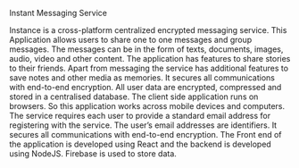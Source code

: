 Instant Messaging Service

Instance is a cross-platform centralized encrypted messaging service. This Application allows users to share one to one messages and group messages. The messages can be in the form of texts, documents, images, audio, video and other content. The application has features to share stories to their friends. Apart from messaging the service has additional features to save notes and other media as memories.
It secures all communications with end-to-end encryption. All user data are encrypted, compressed and stored in a centralised database. The client side application runs on browsers. So this application works across mobile devices and computers. The service requires each user to provide a standard email address for registering with the service. The user’s email addresses are  identifiers. It secures all communications with end-to-end encryption. 
	The Front end of the application is developed using React and the backend is developed using NodeJS. Firebase is used to store data.
